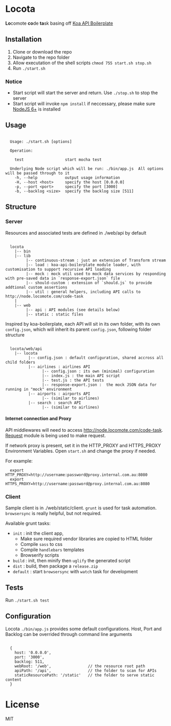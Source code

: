 
# Locota

  **Lo**comote **co**de **ta**sk basing off [Koa API Boilerplate](https://github.com/koajs/api-boilerplate)

## Installation
  
  1. Clone or download the repo
  1. Navigate to the repo folder
  1. Allow executation of the shell scripts `chmod 755 start.sh stop.sh`
  1. Run `./start.sh`

### Notice
  * Start script will start the server and return. Use `./stop.sh` to stop the server
  * Start script will invoke `npm install` if neccessary, please make sure [NodeJS 6+](https://nodejs.org/en/) is installed

## Usage

```

  Usage: ./start.sh [options]

  Operation:

    test                  start mocha test

  Underlying Node script which will be run: ./bin/app.js  All options will be passed through to it
    -h, --help            output usage information
    -H, --host <host>     specify the host [0.0.0.0]
    -p, --port <port>     specify the port [3000]
    -b, --backlog <size>  specify the backlog size [511]

```

## Structure

  ### Server

  Resources and associated tests are defined in ./web/api by default

~~~~

  locota
    |-- bin
    |-- lib
         |-- continuous-stream : just an extension of Transform stream
         |-- load : koa-api-boilerplate module loader, with customisation to support recursive API loading
         |-- mock : mock util used to mock data services by responding with pre-saved data in `response-export.json` file
         |-- should-custom : extension of `should.js` to provide addtional custom assertions
         |-- util : general helpers, including API calls to http://node.locomote.com/code-task
    |     
    |-- web
         |-- api : API modules (see details below)
         |-- static : static files

~~~~

  Inspired by koa-boilerplate, each API will sit in its own folder, with its own `config.json`, which will inherit its parent `config.json`, following folder structure

~~~~

  locota/web/api
    |-- locota
          |-- config.json : default configuration, shared accross all child folders
          |-- airlines : airlines API
                |-- config.json : its own (minimal) configuration
                |-- index.js : the main API script
                |-- test.js : the API tests
                |-- response-export.json :  the mock JSON data for running in "mock" environment
          |-- airports : airports API
                |-- (similar to airlines)
          |-- search : search API
                |-- (similar to airlines)
~~~~

  #### Internet connection and Proxy

  API middlewares will need to access http://node.locomote.com/code-task. [Request](https://www.npmjs.com/package/request) module is being used to make request.

  If network proxy is present, set it in the HTTP_PROXY and HTTPS_PROXY Environment Variables. Open `start.sh` and change the proxy if needed.
  
  For example:
~~~~
  export HTTP_PROXY=http://username:password@proxy.internal.com.au:8080
  export HTTPS_PROXY=http://username:password@proxy.internal.com.au:8080
~~~~

  ### Client
  
  Sample client is in ./web/static/client. `grunt` is used for task automation. `browsersync` is really helpful, but not required.

  Available grunt tasks:
  - `init` : init the client app,
      - Make sure required vendor libraries are copied to HTML folder
      - Compile `sass` to css
      - Compile `handlebars` templates
      - Browserify scripts
  - `build` : init, then minify then `uglify` the generated script
  - `dist` : build, then package a `release.zip`
  - `default` : start `browsersync` with `watch` task for development


## Tests

  Run `./start.sh test`

## Configuration

Locota `./bin/app.js` provides some default configurations. Host, Port and Backlog can be overrided through command line arguments

~~~~

  {
    host: '0.0.0.0',
    port: '3000',
    backlog: 511,
    webRoot: '/web',                // the resource root path
    apiPath: '/api',                // the folder to scan for APIs
    staticResourcePath: '/static'   // the folder to serve static content
  }

~~~~

# License

  MIT